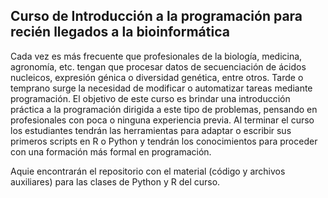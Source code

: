 ## Curso de Introducción a la programación para recién llegados a la bioinformática

Cada vez es más frecuente que profesionales de la biología, medicina, agronomía, etc. tengan que procesar datos de secuenciación de ácidos nucleicos, expresión génica o diversidad genética, entre otros. Tarde o temprano surge la necesidad de modificar o automatizar tareas mediante programación. El objetivo de este curso es brindar una introducción práctica a la programación dirigida a este tipo de problemas, pensando en profesionales con poca o ninguna experiencia previa. Al terminar el curso los estudiantes tendrán las herramientas para adaptar o escribir sus primeros scripts en R o Python y tendrán los conocimientos para proceder con una formación más formal en programación.

Aquie encontrarán el repositorio con el material (código y archivos auxiliares) para las clases de Python y R del curso.
